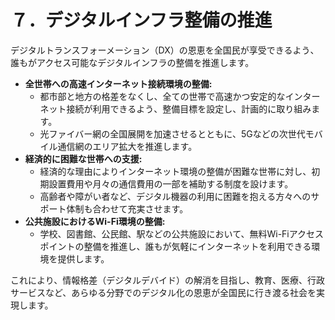 # ７．デジタルインフラ整備の推進

デジタルトランスフォーメーション（DX）の恩恵を全国民が享受できるよう、誰もがアクセス可能なデジタルインフラの整備を推進します。

*   **全世帯への高速インターネット接続環境の整備:**
    *   都市部と地方の格差をなくし、全ての世帯で高速かつ安定的なインターネット接続が利用できるよう、整備目標を設定し、計画的に取り組みます。
    *   光ファイバー網の全国展開を加速させるとともに、5Gなどの次世代モバイル通信網のエリア拡大を推進します。
*   **経済的に困難な世帯への支援:**
    *   経済的な理由によりインターネット環境の整備が困難な世帯に対し、初期設置費用や月々の通信費用の一部を補助する制度を設けます。
    *   高齢者や障がい者など、デジタル機器の利用に困難を抱える方々へのサポート体制も合わせて充実させます。
*   **公共施設におけるWi-Fi環境の整備:**
    *   学校、図書館、公民館、駅などの公共施設において、無料Wi-Fiアクセスポイントの整備を推進し、誰もが気軽にインターネットを利用できる環境を提供します。

これにより、情報格差（デジタルデバイド）の解消を目指し、教育、医療、行政サービスなど、あらゆる分野でのデジタル化の恩恵が全国民に行き渡る社会を実現します。